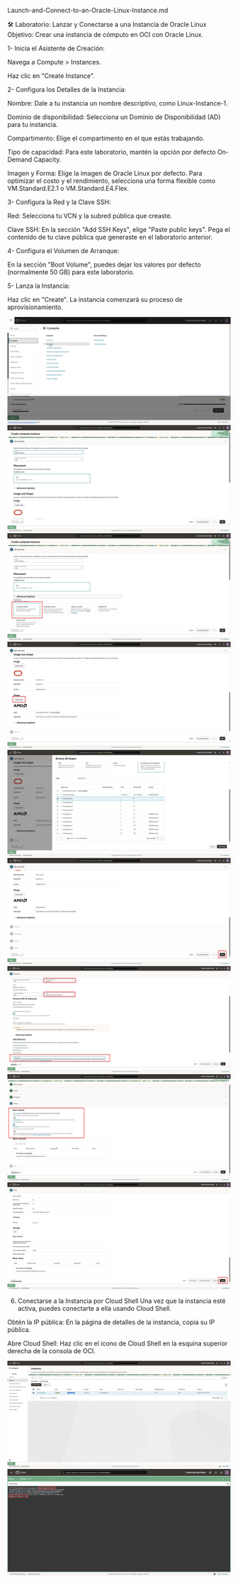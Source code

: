 Launch-and-Connect-to-an-Oracle-Linux-Instance.md

🛠️ Laboratorio: Lanzar y Conectarse a una Instancia de Oracle Linux
Objetivo: Crear una instancia de cómputo en OCI con Oracle Linux.

1- Inicia el Asistente de Creación:

Navega a Compute > Instances.

Haz clic en "Create Instance".

2- Configura los Detalles de la Instancia:

Nombre: Dale a tu instancia un nombre descriptivo, como Linux-Instance-1.

Dominio de disponibilidad: Selecciona un Dominio de Disponibilidad (AD) para tu instancia.

Compartimento: Elige el compartimento en el que estás trabajando.

Tipo de capacidad: Para este laboratorio, mantén la opción por defecto On-Demand Capacity.

Imagen y Forma: Elige la imagen de Oracle Linux por defecto. Para optimizar el costo y el rendimiento, selecciona una forma flexible como VM.Standard.E2.1 o VM.Standard.E4.Flex.

3- Configura la Red y la Clave SSH:

Red: Selecciona tu VCN y la subred pública que creaste.

Clave SSH: En la sección "Add SSH Keys", elige "Paste public keys". Pega el contenido de tu clave pública que generaste en el laboratorio anterior.

4- Configura el Volumen de Arranque:

En la sección "Boot Volume", puedes dejar los valores por defecto (normalmente 50 GB) para este laboratorio.

5- Lanza la Instancia:

Haz clic en "Create". La instancia comenzará su proceso de aprovisionamiento.


   ![Paso 1](../screenshots/Launch-and-Connect-to-an-Oracle-Linux-Instance/01-Launch-and-Connect-to-an-Oracle-Linux-Instance.png)
   ![Paso 1](../screenshots/Launch-and-Connect-to-an-Oracle-Linux-Instance/01B-Launch-and-Connect-to-an-Oracle-Linux-Instance.png)
   ![Paso 1](../screenshots/Launch-and-Connect-to-an-Oracle-Linux-Instance/01C-Launch-and-Connect-to-an-Oracle-Linux-Instance.png)
   ![Paso 1](../screenshots/Launch-and-Connect-to-an-Oracle-Linux-Instance/01D-Launch-and-Connect-to-an-Oracle-Linux-Instance.png)
   ![Paso 1](../screenshots/Launch-and-Connect-to-an-Oracle-Linux-Instance/01E-Launch-and-Connect-to-an-Oracle-Linux-Instance.png)
   ![Paso 1](../screenshots/Launch-and-Connect-to-an-Oracle-Linux-Instance/01F-Launch-and-Connect-to-an-Oracle-Linux-Instance.png)
   ![Paso 1](../screenshots/Launch-and-Connect-to-an-Oracle-Linux-Instance/01G-Launch-and-Connect-to-an-Oracle-Linux-Instance.png)
   ![Paso 1](../screenshots/Launch-and-Connect-to-an-Oracle-Linux-Instance/01H-Launch-and-Connect-to-an-Oracle-Linux-Instance.png)   
   ![Paso 1](../screenshots/Launch-and-Connect-to-an-Oracle-Linux-Instance/01I-Launch-and-Connect-to-an-Oracle-Linux-Instance.png)      
   
6. Conectarse a la Instancia por Cloud Shell
Una vez que la instancia esté activa, puedes conectarte a ella usando Cloud Shell.

Obtén la IP pública: En la página de detalles de la instancia, copia su IP pública.

Abre Cloud Shell: Haz clic en el icono de Cloud Shell en la esquina superior derecha de la consola de OCI.

   ![Paso 2](../screenshots/Launch-and-Connect-to-an-Oracle-Linux-Instance/02-Launch-and-Connect-to-an-Oracle-Linux-Instance.png)
   ![Paso 2](../screenshots/Launch-and-Connect-to-an-Oracle-Linux-Instance/02B-Launch-and-Connect-to-an-Oracle-Linux-Instance.png)
   
